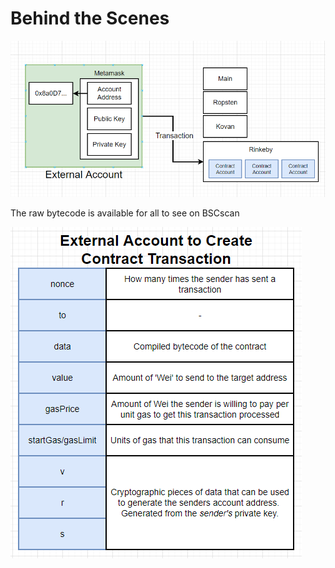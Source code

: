 # Behind the Scenes

![](<../.gitbook/assets/image (82).png>)

The raw bytecode is available for all to see on BSCscan

![](<../.gitbook/assets/image (185).png>)

